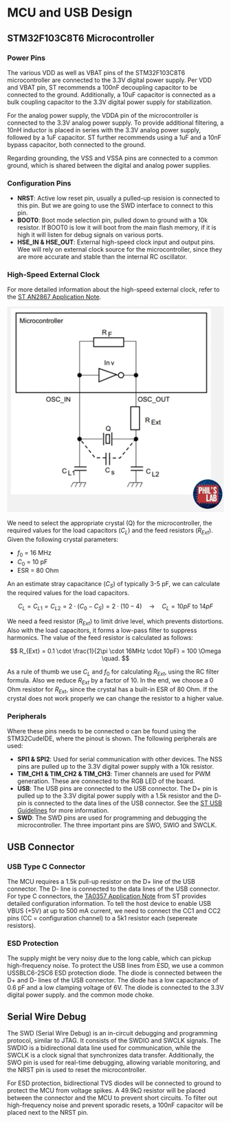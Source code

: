 # MCU and USB Design

## STM32F103C8T6 Microcontroller

### Power Pins

The various VDD as well as VBAT pins of the STM32F103C8T6 microcontroller are connected to the 3.3V digital power supply. Per VDD and VBAT pin, ST recommends a 100nF decoupling capacitor to be connected to the ground. Additionally, a 10uF capacitor is connected as a bulk coupling capacitor to the 3.3V digital power supply for stabilization.

For the analog power supply, the VDDA pin of the microcontroller is connected to the 3.3V analog power supply. To provide additional filtering, a 10nH inductor is placed in series with the 3.3V analog power supply, followed by a 1uF capacitor. ST further recommends using a 1uF and a 10nF bypass capacitor, both connected to the ground.

Regarding grounding, the VSS and VSSA pins are connected to a common ground, which is shared between the digital and analog power supplies.

### Configuration Pins

- **NRST**: Active low reset pin, usually a pulled-up resision is connected to this pin. But we are going to use the SWD interface to connect to
this pin.
- **BOOT0**: Boot mode selection pin, pulled down to ground with a 10k resistor. If BOOT0 is low it will boot from the main flash memory, if it is
  high it will listen for debug signals on various ports.
- **HSE_IN & HSE_OUT**: External high-speed clock input and output pins. Wee will rely on external clock source for the microcontroller, since they are
  more accurate and stable than the internal RC oscillator.


### High-Speed External Clock

For more detailed information about the high-speed external clock, refer to the [ST AN2867 Application Note](/datasheet/AN2867.pdf).

![STM32F103C8T6 Clock Configuration](/notes/img/hse_design.jpeg)

We need to select the appropriate crystal (Q) for the microcontroller, the required values for the load capacitors ($C_L$) and the feed resistors
($R_{Ext}$). Given the following crystal parameters:

- $f_0$ = 16 MHz
- $C_0$ = 10 pF
- ESR = 80 Ohm

An an estimate stray capacitance ($C_{S}$) of typically 3-5 pF, we can calculate the required values for the load capacitors.

$$
C_{L} = C_{L1} = C_{L2} = 2 \cdot (C_0 - C_S) = 2 \cdot (10 - 4) \quad \rightarrow \quad C_{L} = 10 pF \text{ to } 14 pF
$$

We need a feed resistor ($R_{Ext}$) to limit drive level, which prevents distortions. Also with the load capacitors, it forms a low-pass filter
to suppress harmonics. The value of the feed resistor is calculated as follows:

$$
R_{Ext} = 0.1 \cdot \frac{1}{2\pi \cdot 16MHz \cdot 10pF} = 100 \Omega \quad.
$$

As a rule of thumb we use $C_{L}$ and $f_{0}$ for calculating $R_{Ext}$, using the RC filter formula. Also we reduce $R_{Ext}$ by a factor of 10.
In the end, we choose a 0 Ohm resistor for $R_{Ext}$, since the crystal has a built-in ESR of 80 Ohm. If the crystal does not work properly we
can change the resistor to a higher value.

### Peripherals

Where these pins needs to be connected o can be found using the STM32CudeIDE, where the pinout is shown. The following peripherals are used:

- **SPI1 & SPI2**: Used for serial communication with other devices. The NSS pins are pulled up to the 3.3V digital power supply with a 10k
  resistor.
- **TIM_CH1 & TIM_CH2 & TIM_CH3**: Timer channels are used for PWM generation. These are connected to the RGB LED of the board.
- **USB**: The USB pins are connected to the USB connector. The D+ pin is pulled up to the 3.3V digital power supply with a 1.5k resistor and the D-
  pin is connected to the data lines of the USB connector. See the [ST USB Guidelines](/datasheet/AN4879.pdf) for more information.
- **SWD**: The SWD pins are used for programming and debugging the microcontroller. The three important pins are SWO, SWIO and SWCLK. 


## USB Connector

### USB Type C Connector

The MCU requires a 1.5k pull-up resistor on the D+ line of the USB connector. The D- line is connected to the data lines of the USB connector.
For type C  connectors, the [TA0357 Application Note](/datasheet/TA0357.pdf) from ST provides detailed configuration information. To tell the
host device to enable USB VBUS (+5V) at up to 500 mA current, we need to connect the CC1 and CC2 pins (CC = configuration channel) to a 5k1
resistor each (sepereate resistors). 

### ESD Protection

The supply might be very noisy due to the long cable, which can pickup high-frequency noise. To protect the USB lines from ESD, we use a common
USSBLC6-2SC6 ESD protection diode. The diode is connected between the D+ and D- lines of the USB connector. The diode has a low capacitance of
0.6 pF and a low clamping voltage of 6V. The diode is connected to the 3.3V digital power supply. and the common mode choke.

## Serial Wire Debug

The SWD (Serial Wire Debug) is an in-circuit debugging and programming protocol, similar to JTAG. It consists of the SWDIO and SWCLK signals. The SWDIO is a bidirectional data line used for communication, while the SWCLK is a clock signal that synchronizes data transfer. Additionally, the SWO pin is used for real-time debugging, allowing variable monitoring, and the NRST pin is used to reset the microcontroller.

For ESD protection, bidirectional TVS diodes will be connected to ground to protect the MCU from voltage spikes. A 49.9kΩ resistor will be placed between the connector and the MCU to prevent short circuits. To filter out high-frequency noise and prevent sporadic resets, a 100nF capacitor will be placed next to the NRST pin.
